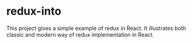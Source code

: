 # redux-into

This project gives a simple example of redux in React. It illustrates both classic and modern way of redux implementation in React.
